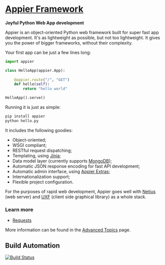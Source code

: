 # [Appier Framework](http://appier.hive.pt)

**Joyful Python Web App development**

Appier is an object-oriented Python web framework built for super fast app development. It's as lightweight as possible, but not too lightweight. It gives you the power of bigger frameworks, without their complexity.

Your first app can be just a few lines long:

```python
import appier

class HelloApp(appier.App):
    
    @appier.route("/", "GET")
    def hello(self): 
        return "hello world"

HelloApp().serve()
```

Running it is just as simple:

```bash
pip install appier
python hello.py
```

It includes the following goodies:

* Object-oriented;
* WSGI compliant;
* RESTful request dispatching;
* Templating, using [Jinja](http://jinja.pocoo.org/);
* Data model layer (currently supports [MongoDB](http://www.mongodb.org/));
* Automatic JSON response encoding for fast API development;
* Automatic admin interface, using [Appier Extras](https://github.com/hivesolutions/appier_extras);
* Internationalization support;
* Flexible project configuration.

For the purposes of rapid web development, Appier goes well with [Netius](https://github.com/hivesolutions/netius) 
(web server) and [UXF](https://github.com/hivesolutions/uxf) (client side graphical library) as a whole stack.

### Learn more

* [Requests](requests.md)

More information can be found in the [Advanced Topics](advanced.md) page.

## Build Automation

[![Build Status](https://travis-ci.org/hivesolutions/appier.png?branch=master)](https://travis-ci.org/hivesolutions/appier)
